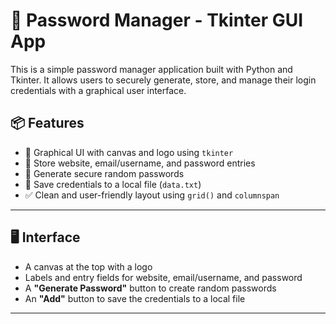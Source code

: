 # 🔐 Password Manager - Tkinter GUI App

This is a simple password manager application built with Python and Tkinter. It allows users to securely generate, store, and manage their login credentials with a graphical user interface.

## 📦 Features

- 🎨 Graphical UI with canvas and logo using `tkinter`
- 📝 Store website, email/username, and password entries
- 🔐 Generate secure random passwords
- 💾 Save credentials to a local file (`data.txt`)
- ✅ Clean and user-friendly layout using `grid()` and `columnspan`

---

## 🖥️ Interface

- A canvas at the top with a logo
- Labels and entry fields for website, email/username, and password
- A **"Generate Password"** button to create random passwords
- An **"Add"** button to save the credentials to a local file

---
